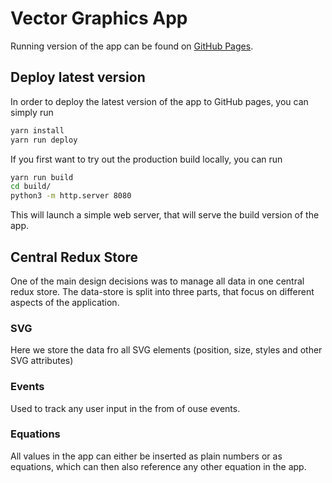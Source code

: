 # Vector Graphics App

Running version of the app can be found on [GitHub Pages](https://monkeyapproved.github.io/VectorGraphics/).

## Deploy latest version

In order to deploy the latest version of the app to GitHub pages, you can simply run

```bash
yarn install
yarn run deploy
```

If you first want to try out the production build locally, you can run

```bash
yarn run build
cd build/
python3 -m http.server 8080
```

This will launch a simple web server, that will serve the build version of the app.

## Central Redux Store

One of the main design decisions was to manage all data in one central redux store.
The data-store is split into three parts, that focus on different aspects of the application.

### SVG

Here we store the data fro all SVG elements (position, size, styles and other SVG attributes)

### Events

Used to track any user input in the from of ouse events.

### Equations

All values in the app can either be inserted as plain numbers or as equations, which can then also reference
any other equation in the app.
